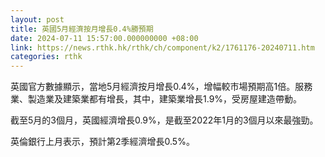 ```yaml
---
layout: post
title: 英國5月經濟按月增長0.4%勝預期
date: 2024-07-11 15:57:00.000000000 +08:00
link: https://news.rthk.hk/rthk/ch/component/k2/1761176-20240711.htm
categories: rthk
---
```


英國官方數據顯示，當地5月經濟按月增長0.4%，增幅較市場預期高1倍。服務業、製造業及建築業都有增長，其中，建築業增長1.9%，受房屋建造帶動。

截至5月的3個月，英國經濟增長0.9%，是截至2022年1月的3個月以來最強勁。

英倫銀行上月表示，預計第2季經濟增長0.5%。
